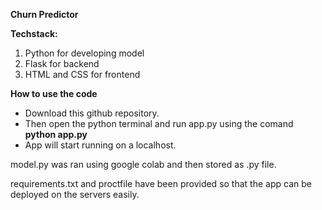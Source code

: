 **Churn Predictor**

**Techstack:** 
1. Python for developing model
2. Flask for backend 
3. HTML and CSS for frontend

**How to use the code**
* Download this github repository.
* Then open the python terminal and run app.py using the comand **python app.py**
* App will start running on a localhost.

model.py was ran using google colab and then stored as .py file.

requirements.txt and proctfile have been provided so that the app can be deployed on the servers easily.
